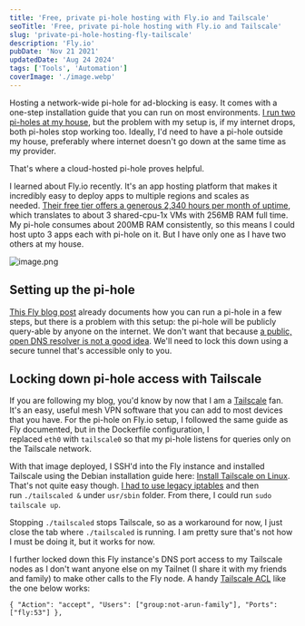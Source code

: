 ```yaml
---
title: 'Free, private pi-hole hosting with Fly.io and Tailscale'
seoTitle: 'Free, private pi-hole hosting with Fly.io and Tailscale'
slug: 'private-pi-hole-hosting-fly-tailscale'
description: 'Fly.io'
pubDate: 'Nov 21 2021'
updatedDate: 'Aug 24 2024'
tags: ['Tools', 'Automation']
coverImage: './image.webp'
---
```


Hosting a network-wide pi-hole for ad-blocking is easy. It comes with a one-step installation guide that you can run on most environments. [I run two pi-holes at my house](https://blogarunsathiya.wordpress.com/2021/09/27/tailscale-tls-certificates-for-my-home-lab/), but the problem with my setup is, if my internet drops, both pi-holes stop working too. Ideally, I'd need to have a pi-hole outside my house, preferably where internet doesn't go down at the same time as my provider.

That's where a cloud-hosted pi-hole proves helpful.

I learned about Fly.io recently. It's an app hosting platform that makes it incredibly easy to deploy apps to multiple regions and scales as needed. [Their free tier offers a generous 2,340 hours per month of uptime](https://fly.io/docs/about/pricing/), which translates to about 3 shared-cpu-1x VMs with 256MB RAM full time. My pi-hole consumes about 200MB RAM consistently, so this means I could host upto 3 apps each with pi-hole on it. But I have only one as I have two others at my house.

![image.png](https://portfolio.75d17a47b6c80ac40b0e7e44a4a8517d.r2.cloudflarestorage.com/blog/assets/private-pi-hole-hosting-fly-tailscale-2000cca4-0414-4908-b3f9-ff74c543ee9c.png?X-Amz-Algorithm=AWS4-HMAC-SHA256&X-Amz-Content-Sha256=UNSIGNED-PAYLOAD&X-Amz-Credential=8367778c331a87824282df96c3af94ca%2F20240825%2Fauto%2Fs3%2Faws4_request&X-Amz-Date=20240825T053849Z&X-Amz-Expires=3600&X-Amz-Signature=a0716717a64a46002e9b21aa00097b24c229d8c17d26d76f11e726104b447ede&X-Amz-SignedHeaders=host&x-id=GetObject)

## Setting up the pi-hole

[This Fly blog post](https://fly.io/blog/stuff-your-pi-hole-from-anywhere/) already documents how you can run a pi-hole in a few steps, but there is a problem with this setup: the pi-hole will be publicly query-able by anyone on the internet. We don't want that because [a public, open DNS resolver is not a good idea](https://serverfault.com/a/634794). We'll need to lock this down using a secure tunnel that's accessible only to you.

## Locking down pi-hole access with Tailscale

If you are following my blog, you'd know by now that I am a [Tailscale](https://blogarunsathiya.wordpress.com/tag/tailscale/) fan. It's an easy, useful mesh VPN software that you can add to most devices that you have. For the pi-hole on Fly.io setup, I followed the same guide as Fly documented, but in the Dockerfile configuration, I replaced `eth0` with `tailscale0` so that my pi-hole listens for queries only on the Tailscale network.

With that image deployed, I SSH'd into the Fly instance and installed Tailscale using the Debian installation guide here: [Install Tailscale on Linux](https://tailscale.com/kb/1031/install-linux/). That's not quite easy though. [I had to use legacy iptables](https://github.com/hassio-addons/addon-tailscale/issues/20#issuecomment-929104783) and then run `./tailscaled &` under `usr/sbin` folder. From there, I could run `sudo tailscale up`.

Stopping `./tailscaled` stops Tailscale, so as a workaround for now, I just close the tab where `./tailscaled` is running. I am pretty sure that's not how I must be doing it, but it works for now.

I further locked down this Fly instance's DNS port access to my Tailscale nodes as I don't want anyone else on my Tailnet (I share it with my friends and family) to make other calls to the Fly node. A handy [Tailscale ACL](https://tailscale.com/kb/1018/) like the one below works:

```text
{ "Action": "accept", "Users": ["group:not-arun-family"], "Ports": ["fly:53"] },
```
